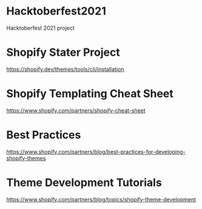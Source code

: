 # Hacktoberfest2021
Hacktoberfest 2021 project

# Shopify Stater Project
https://shopify.dev/themes/tools/cli/installation

# Shopify Templating Cheat Sheet
https://www.shopify.com/partners/shopify-cheat-sheet

# Best Practices
https://www.shopify.com/partners/blog/best-practices-for-developing-shopify-themes

# Theme Development Tutorials
https://www.shopify.com/partners/blog/topics/shopify-theme-development
